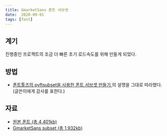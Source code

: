 ```yaml
---
title: GmarketSans 폰트 서브셋
date:  2020-09-01
tags: [font]
---
```


## 계기
진행중인 프로젝트의 조금 더 빠른 초기 로드속도를 위해 만들게 되었다.

## 방법
- [폰트툴즈의 pyftsubset을 사용한 폰트 서브셋 만들기
](https://www.44bits.io/ko/post/optimization_webfont_with_pyftsubnet#pyftsubset%EC%9D%84-%EC%82%AC%EC%9A%A9%ED%95%9C-%EC%84%9C%EB%B8%8C%EC%85%8B-%ED%8F%B0%ED%8A%B8-%EC%A0%9C%EC%9E%91)의 설명을 그대로 따라했다. (글쓴이에게 감사를 표한다.)

## 자료
- [원본 폰트 (총 4,401kb)](http://company.gmarket.co.kr/company/about/company/company--font.asp)
- [GmarketSans subset (총 1,932kb)](https://github.com/padawanR0k/GmarketSans-subset)
